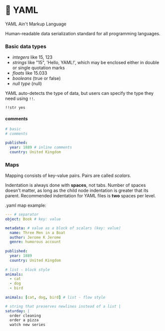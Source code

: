 # 🐹 YAML

YAML Ain't Markup Language

Human-readable data serialization standard for all programming languages.

### Basic data types

* _integers_ like 15, 123
* _strings_ like "15", 'Hello, YAML!', which may be enclosed either in double or single quotation marks
* _floats_ like 15.033
* _booleans_ (true or false)
* _null type_ (null)

YAML auto-detects the type of data, but users can specify the type they need using `!!`.

`!!str yes`

#### comments

```yaml
# basic
# comments

published:
  year: 1889 # inline comments
  country: United Kingdom

```

### Maps

Mapping consists of key-value pairs. Pairs are called _scalars._

Indentation is always done with **spaces**, not tabs. Number of spaces doesn't matter, as long as the child node indentation is greater that its parent. Recommended indentation for YAML files is **two** spaces per level.

.yaml map example:

```yaml
--- # separator
object: Book # key: value

metadata: # value as a block of scalars (key: value)
  name: Three Men in a Boat
  author: Jerome K Jerome 
  genre: humorous account
  
published:
  year: 1889
  country: United Kingdom
 
# list - block style 
animals:
  - cat
  - dog
  - bird
  
animals: [cat, dog, bird] # list - flow style

# string that preserves newlines instead of a list |
saturday: |
  order cleaning
  order a pizza
  watch new series
```
